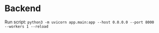 # Backend

Run script: `python3 -m uvicorn app.main:app --host 0.0.0.0 --port 8000 --workers 1 --reload`